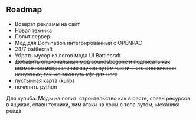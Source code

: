 ## Roadmap
* Возврат рекламы на сайт
* Новая техника
* Полит сервер
* Мод для Domination интегрированный с OPENPAC
* 24/7 battlecraft
* Убрать мусор из логов мода UI Battlecraft
* ~~Добавить опциональный мод soundsbegone и подписать как возможное исправление звуков путём частичного отключения ненужных, так же закинуть кфг для него~~
* пустынная карта (kulib)
* починить python


Для кулиба:
Моды на полит: строительство как в расте, спавн ресурсов в ящиках, спавн техники, хим атаки на хоны с топа лутом, механика рейда
